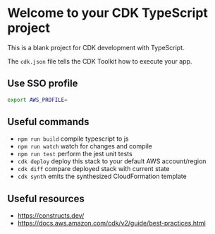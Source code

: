 # Welcome to your CDK TypeScript project

This is a blank project for CDK development with TypeScript.

The `cdk.json` file tells the CDK Toolkit how to execute your app.

## Use SSO profile

```bash
export AWS_PROFILE=
```

## Useful commands

- `npm run build` compile typescript to js
- `npm run watch` watch for changes and compile
- `npm run test` perform the jest unit tests
- `cdk deploy` deploy this stack to your default AWS account/region
- `cdk diff` compare deployed stack with current state
- `cdk synth` emits the synthesized CloudFormation template

## Useful resources

- https://constructs.dev/
- https://docs.aws.amazon.com/cdk/v2/guide/best-practices.html
